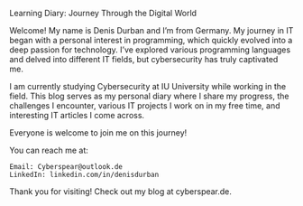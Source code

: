 Learning Diary: Journey Through the Digital World

Welcome! My name is Denis Durban and I’m from Germany. My journey in IT began with a personal interest in programming, which quickly evolved into a deep passion for technology. I’ve explored various programming languages and delved into different IT fields, but cybersecurity has truly captivated me.

I am currently studying Cybersecurity at IU University while working in the field. This blog serves as my personal diary where I share my progress, the challenges I encounter, various IT projects I work on in my free time, and interesting IT articles I come across.

Everyone is welcome to join me on this journey!

You can reach me at:

    Email: Cyberspear@outlook.de
    LinkedIn: linkedin.com/in/denisdurban

Thank you for visiting! Check out my blog at cyberspear.de.
